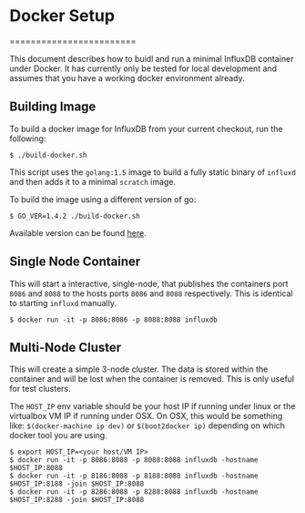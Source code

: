 # Docker Setup
========================

This document describes how to buidl and run a minimal InfluxDB container under Docker.   It has currently only be tested for local development and assumes that you have a working docker environment already.

## Building Image

To build a docker image for InfluxDB from your current checkout, run the following:

```
$ ./build-docker.sh
```

This script uses the `golang:1.5` image to build a fully static binary of `influxd` and then adds it to a minimal `scratch` image.

To build the image using a different version of go:

```
$ GO_VER=1.4.2 ./build-docker.sh
```

Available version can be found [here](https://hub.docker.com/_/golang/).

## Single Node Container

This will start a interactive, single-node, that publishes the containers port `8086` and `8088` to the hosts ports `8086` and `8088` respectively.  This is identical to starting `influxd` manually.

```
$ docker run -it -p 8086:8086 -p 8088:8088 influxdb
```

## Multi-Node Cluster

This will create a simple 3-node cluster.  The data is stored within the container and will be lost when the container is removed.  This is only useful for test clusters.

The `HOST_IP` env variable should be your host IP if running under linux or the virtualbox VM IP if running under OSX.  On OSX, this would be something like: `$(docker-machine ip dev)` or `$(boot2docker ip)` depending on which docker tool you are using.

```
$ export HOST_IP=<your host/VM IP>
$ docker run -it -p 8086:8088 -p 8088:8088 influxdb -hostname $HOST_IP:8088
$ docker run -it -p 8186:8088 -p 8188:8088 influxdb -hostname $HOST_IP:8188 -join $HOST_IP:8088
$ docker run -it -p 8286:8088 -p 8288:8088 influxdb -hostname $HOST_IP:8288 -join $HOST_IP:8088
```

